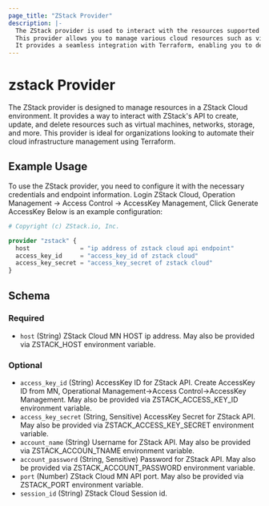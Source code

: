 ```yaml
---
page_title: "ZStack Provider"
description: |-
  The ZStack provider is used to interact with the resources supported by ZStack Cloud, a powerful cloud management platform. 
  This provider allows you to manage various cloud resources such as virtual machines, networks, storage, and more. 
  It provides a seamless integration with Terraform, enabling you to define and manage your cloud infrastructure as code.
---
```


# zstack Provider



The ZStack provider is designed to manage resources in a ZStack Cloud environment. 
It provides a way to interact with ZStack's API to create, update, and delete resources such as virtual machines, networks, storage, and more. 
This provider is ideal for organizations looking to automate their cloud infrastructure management using Terraform.


## Example Usage

To use the ZStack provider, you need to configure it with the necessary credentials and endpoint information. Login ZStack Cloud, Operation Management -> Access Control -> AccessKey Management, Click Generate AccessKey
Below is an example configuration:

```terraform
# Copyright (c) ZStack.io, Inc.

provider "zstack" {
  host              = "ip address of zstack cloud api endpoint"
  access_key_id     = "access_key_id of zstack cloud"
  access_key_secret = "access_key_secret of zstack cloud"
}
```

<!-- schema generated by tfplugindocs -->
## Schema

### Required

- `host` (String) ZStack Cloud MN HOST ip address. May also be provided via ZSTACK_HOST environment variable.

### Optional

- `access_key_id` (String) AccessKey ID for ZStack API. Create AccessKey ID from MN,  Operational Management->Access Control->AccessKey Management. May also be provided via ZSTACK_ACCESS_KEY_ID environment variable.
- `access_key_secret` (String, Sensitive) AccessKey Secret for ZStack API. May also be provided via ZSTACK_ACCESS_KEY_SECRET environment variable.
- `account_name` (String) Username for ZStack API. May also be provided via ZSTACK_ACCOUN_TNAME environment variable.
- `account_password` (String, Sensitive) Password for ZStack API. May also be provided via ZSTACK_ACCOUNT_PASSWORD environment variable.
- `port` (Number) ZStack Cloud MN API port. May also be provided via ZSTACK_PORT environment variable.
- `session_id` (String) ZStack Cloud Session id.


